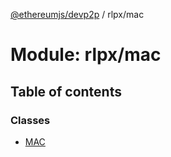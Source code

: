 [@ethereumjs/devp2p](../README.md) / rlpx/mac

# Module: rlpx/mac

## Table of contents

### Classes

- [MAC](../classes/rlpx_mac.mac.md)
